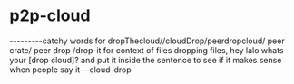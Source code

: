 # p2p-cloud
---------catchy words for dropThecloud//cloudDrop/peerdropcloud/ peer crate/ peer drop /drop-it
 for context of files dropping files, hey lalo whats your [drop cloud]? and put it inside the sentence to see if it makes sense when people say it 
--cloud-drop
